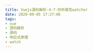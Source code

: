 ```yaml
---
title: Vuejs源码解析-4-7-侦听属性watcher
date: 2020-09-05 17:27:06
tags:
- vue
- 源码解析
- 源码
- 响应式原理
- watch
---
```

